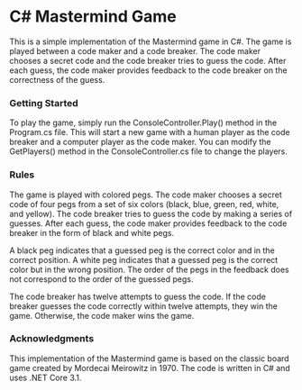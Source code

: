 # C# Mastermind Game

This is a simple implementation of the Mastermind game in C#. The game is played between a code maker and a code breaker. The code maker chooses a secret code and the code breaker tries to guess the code. After each guess, the code maker provides feedback to the code breaker on the correctness of the guess.

### Getting Started

To play the game, simply run the ConsoleController.Play() method in the Program.cs file. This will start a new game with a human player as the code breaker and a computer player as the code maker. You can modify the GetPlayers() method in the ConsoleController.cs file to change the players.

### Rules

The game is played with colored pegs. The code maker chooses a secret code of four pegs from a set of six colors (black, blue, green, red, white, and yellow). The code breaker tries to guess the code by making a series of guesses. After each guess, the code maker provides feedback to the code breaker in the form of black and white pegs.

A black peg indicates that a guessed peg is the correct color and in the correct position. A white peg indicates that a guessed peg is the correct color but in the wrong position. The order of the pegs in the feedback does not correspond to the order of the guessed pegs.

The code breaker has twelve attempts to guess the code. If the code breaker guesses the code correctly within twelve attempts, they win the game. Otherwise, the code maker wins the game.

### Acknowledgments

This implementation of the Mastermind game is based on the classic board game created by Mordecai Meirowitz in 1970. The code is written in C# and uses .NET Core 3.1.